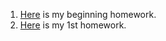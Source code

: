1) [Here](files/HW0.html) is my beginning homework.   
2) [Here](files/HW1/Homework1.html) is my 1st homework.
